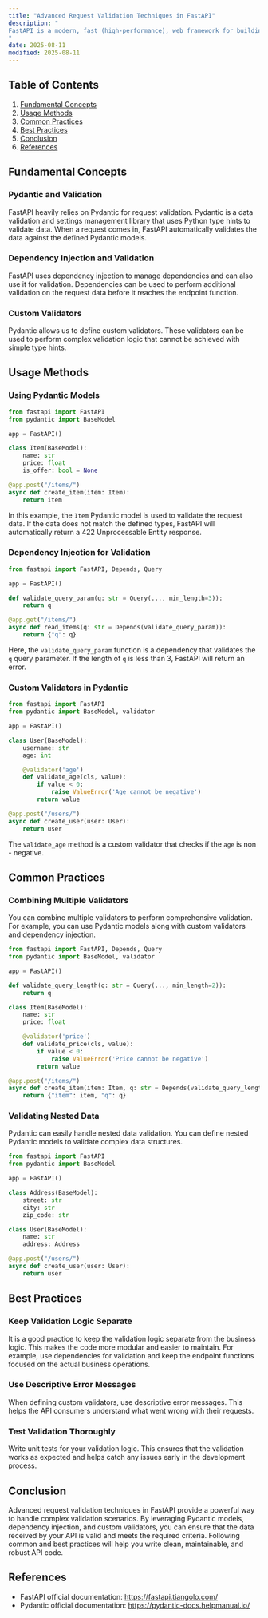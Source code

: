 ```yaml
---
title: "Advanced Request Validation Techniques in FastAPI"
description: "
FastAPI is a modern, fast (high-performance), web framework for building APIs with Python based on standard Python type hints. One of its powerful features is the built - in request validation. While basic validation using Pydantic models is straightforward, there are advanced techniques that can be used to handle more complex scenarios. In this blog, we will explore these advanced request validation techniques in FastAPI, including their fundamental concepts, usage methods, common practices, and best practices.
"
date: 2025-08-11
modified: 2025-08-11
---
```


## Table of Contents
1. [Fundamental Concepts](#fundamental-concepts)
2. [Usage Methods](#usage-methods)
3. [Common Practices](#common-practices)
4. [Best Practices](#best-practices)
5. [Conclusion](#conclusion)
6. [References](#references)

## Fundamental Concepts
### Pydantic and Validation
FastAPI heavily relies on Pydantic for request validation. Pydantic is a data validation and settings management library that uses Python type hints to validate data. When a request comes in, FastAPI automatically validates the data against the defined Pydantic models.

### Dependency Injection and Validation
FastAPI uses dependency injection to manage dependencies and can also use it for validation. Dependencies can be used to perform additional validation on the request data before it reaches the endpoint function.

### Custom Validators
Pydantic allows us to define custom validators. These validators can be used to perform complex validation logic that cannot be achieved with simple type hints.

## Usage Methods

### Using Pydantic Models
```python
from fastapi import FastAPI
from pydantic import BaseModel

app = FastAPI()

class Item(BaseModel):
    name: str
    price: float
    is_offer: bool = None

@app.post("/items/")
async def create_item(item: Item):
    return item
```
In this example, the `Item` Pydantic model is used to validate the request data. If the data does not match the defined types, FastAPI will automatically return a 422 Unprocessable Entity response.

### Dependency Injection for Validation
```python
from fastapi import FastAPI, Depends, Query

app = FastAPI()

def validate_query_param(q: str = Query(..., min_length=3)):
    return q

@app.get("/items/")
async def read_items(q: str = Depends(validate_query_param)):
    return {"q": q}
```
Here, the `validate_query_param` function is a dependency that validates the `q` query parameter. If the length of `q` is less than 3, FastAPI will return an error.

### Custom Validators in Pydantic
```python
from fastapi import FastAPI
from pydantic import BaseModel, validator

app = FastAPI()

class User(BaseModel):
    username: str
    age: int

    @validator('age')
    def validate_age(cls, value):
        if value < 0:
            raise ValueError('Age cannot be negative')
        return value

@app.post("/users/")
async def create_user(user: User):
    return user
```
The `validate_age` method is a custom validator that checks if the `age` is non - negative.

## Common Practices

### Combining Multiple Validators
You can combine multiple validators to perform comprehensive validation. For example, you can use Pydantic models along with custom validators and dependency injection.

```python
from fastapi import FastAPI, Depends, Query
from pydantic import BaseModel, validator

app = FastAPI()

def validate_query_length(q: str = Query(..., min_length=2)):
    return q

class Item(BaseModel):
    name: str
    price: float

    @validator('price')
    def validate_price(cls, value):
        if value < 0:
            raise ValueError('Price cannot be negative')
        return value

@app.post("/items/")
async def create_item(item: Item, q: str = Depends(validate_query_length)):
    return {"item": item, "q": q}
```

### Validating Nested Data
Pydantic can easily handle nested data validation. You can define nested Pydantic models to validate complex data structures.

```python
from fastapi import FastAPI
from pydantic import BaseModel

app = FastAPI()

class Address(BaseModel):
    street: str
    city: str
    zip_code: str

class User(BaseModel):
    name: str
    address: Address

@app.post("/users/")
async def create_user(user: User):
    return user
```

## Best Practices

### Keep Validation Logic Separate
It is a good practice to keep the validation logic separate from the business logic. This makes the code more modular and easier to maintain. For example, use dependencies for validation and keep the endpoint functions focused on the actual business operations.

### Use Descriptive Error Messages
When defining custom validators, use descriptive error messages. This helps the API consumers understand what went wrong with their requests.

### Test Validation Thoroughly
Write unit tests for your validation logic. This ensures that the validation works as expected and helps catch any issues early in the development process.

## Conclusion
Advanced request validation techniques in FastAPI provide a powerful way to handle complex validation scenarios. By leveraging Pydantic models, dependency injection, and custom validators, you can ensure that the data received by your API is valid and meets the required criteria. Following common and best practices will help you write clean, maintainable, and robust API code.

## References
- FastAPI official documentation: https://fastapi.tiangolo.com/
- Pydantic official documentation: https://pydantic-docs.helpmanual.io/